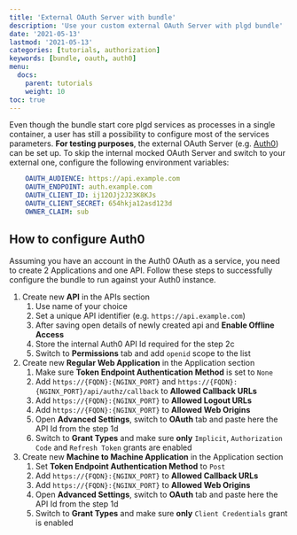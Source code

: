 ```yaml
---
title: 'External OAuth Server with bundle'
description: 'Use your custom external OAuth Server with plgd bundle'
date: '2021-05-13'
lastmod: '2021-05-13'
categories: [tutorials, authorization]
keywords: [bundle, oauth, auth0]
menu:
  docs:
    parent: tutorials
    weight: 10
toc: true
---
```


Even though the bundle start core plgd services as processes in a single container, a user has still a possibility to configure most of the services parameters. **For testing purposes**, the external OAuth Server (e.g. [Auth0](https://auth0.com)) can be set up.
To skip the internal mocked OAuth Server and switch to your external one, configure the following environment variables:

```yaml
    OAUTH_AUDIENCE: https://api.example.com
    OAUTH_ENDPOINT: auth.example.com
    OAUTH_CLIENT_ID: ij12OJj2J23K8KJs
    OAUTH_CLIENT_SECRET: 654hkja12asd123d
    OWNER_CLAIM: sub
```

## How to configure Auth0

Assuming you have an account in the Auth0 OAuth as a service, you need to create 2 Applications and one API. Follow these steps to successfully configure the bundle to run against your Auth0 instance.

1. Create new **API** in the APIs section
    1. Use name of your choice
    1. Set a unique API identifier (e.g. `https://api.example.com`)
    1. After saving open details of newly created api and **Enable Offline Access**
    1. Store the internal Auth0 API Id required for the step 2c
    1. Switch to **Permissions** tab and add `openid` scope to the list
1. Create new **Regular Web Application** in the Application section
    1. Make sure **Token Endpoint Authentication Method** is set to `None`
    1. Add `https://{FQDN}:{NGINX_PORT}` and `https://{FQDN}:{NGINX_PORT}/api/authz/callback` to **Allowed Callback URLs**
    1. Add `https://{FQDN}:{NGINX_PORT}` to **Allowed Logout URLs**
    1. Add `https://{FQDN}:{NGINX_PORT}` to **Allowed Web Origins**
    1. Open **Advanced Settings**, switch to **OAuth** tab and paste here the API Id from the step 1d
    1. Switch to **Grant Types** and make sure **only** `Implicit`, `Authorization Code` and `Refresh Token` grants are enabled
1. Create new **Machine to Machine Application** in the Application section
    1. Set **Token Endpoint Authentication Method** to `Post`
    1. Add `https://{FQDN}:{NGINX_PORT}` to **Allowed Callback URLs**
    1. Add `https://{FQDN}:{NGINX_PORT}` to **Allowed Web Origins**
    1. Open **Advanced Settings**, switch to **OAuth** tab and paste here the API Id from the step 1d
    1. Switch to **Grant Types** and make sure **only** `Client Credentials` grant is enabled
